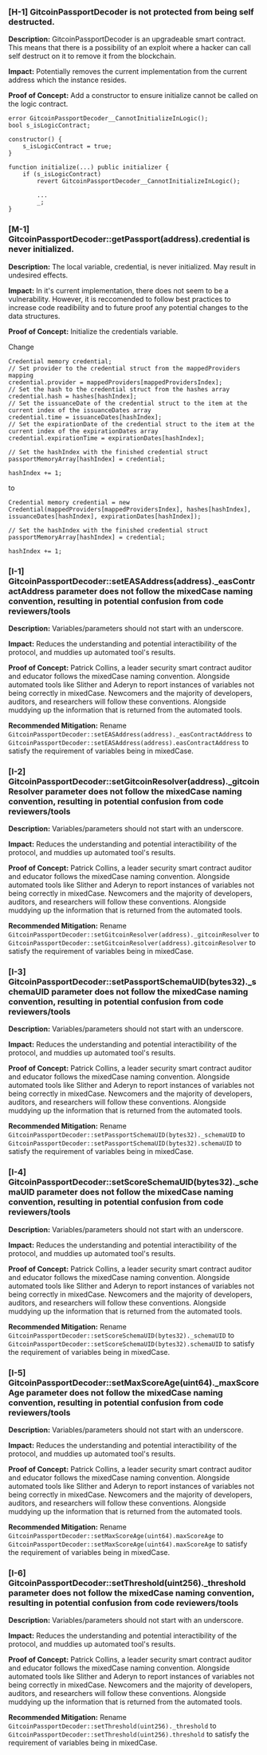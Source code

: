 ### [H-1] GitcoinPassportDecoder is not protected from being self destructed.

**Description:** GitcoinPassportDecoder is an upgradeable smart contract. This means that there is a possibility of an exploit where a hacker can call self destruct on it to remove it from the blockchain.

**Impact:** Potentially removes the current implementation from the current address which the instance resides.

**Proof of Concept:** Add a constructor to ensure initialize cannot be called on the logic contract.

```
error GitcoinPassportDecoder__CannotInitializeInLogic();
bool s_isLogicContract;

constructor() {
    s_isLogicContract = true;    
}

function initialize(...) public initializer {
    if (s_isLogicContract)
        revert GitcoinPassportDecoder__CannotInitializeInLogic();

        ...
        _;
}
```

### [M-1] GitcoinPassportDecoder::getPassport(address).credential is never initialized.

**Description:** The local variable, credential, is never initialized. May result in undesired effects.

**Impact:** In it's current implementation, there does not seem to be a vulnerability. However, it is reccomended to follow best practices to increase code readibility and to future proof any potential changes to the data structures.

**Proof of Concept:** Initialize the credentials variable.

Change 
```
Credential memory credential;
// Set provider to the credential struct from the mappedProviders mapping
credential.provider = mappedProviders[mappedProvidersIndex];
// Set the hash to the credential struct from the hashes array
credential.hash = hashes[hashIndex];
// Set the issuanceDate of the credential struct to the item at the current index of the issuanceDates array
credential.time = issuanceDates[hashIndex];
// Set the expirationDate of the credential struct to the item at the current index of the expirationDates array
credential.expirationTime = expirationDates[hashIndex];

// Set the hashIndex with the finished credential struct
passportMemoryArray[hashIndex] = credential;

hashIndex += 1;
```

to 

```
Credential memory credential = new Credential(mappedProviders[mappedProvidersIndex], hashes[hashIndex], issuanceDates[hashIndex], expirationDates[hashIndex]);         

// Set the hashIndex with the finished credential struct
passportMemoryArray[hashIndex] = credential;

hashIndex += 1;
```


### [I-1] GitcoinPassportDecoder::setEASAddress(address)._easContractAddress parameter does not follow the mixedCase naming convention, resulting in potential confusion from code reviewers/tools

**Description:** Variables/parameters should not start with an underscore.

**Impact:** Reduces the understanding and potential interactibility of the protocol, and muddies up automated tool's results.

**Proof of Concept:** Patrick Collins, a leader security smart contract auditor and educator follows the mixedCase naming convention. Alongside automated tools like Slither and Aderyn to report instances of variables not being correctly in mixedCase. Newcomers and the majority of developers, auditors, and researchers will follow these conventions. Alongside muddying up the information that is returned from the automated tools.

**Recommended Mitigation:** Rename `GitcoinPassportDecoder::setEASAddress(address)._easContractAddress` to `GitcoinPassportDecoder::setEASAddress(address).easContractAddress` to satisfy the requirement of variables being in mixedCase.

### [I-2] GitcoinPassportDecoder::setGitcoinResolver(address)._gitcoinResolver parameter does not follow the mixedCase naming convention, resulting in potential confusion from code reviewers/tools

**Description:** Variables/parameters should not start with an underscore.

**Impact:** Reduces the understanding and potential interactibility of the protocol, and muddies up automated tool's results.

**Proof of Concept:** Patrick Collins, a leader security smart contract auditor and educator follows the mixedCase naming convention. Alongside automated tools like Slither and Aderyn to report instances of variables not being correctly in mixedCase. Newcomers and the majority of developers, auditors, and researchers will follow these conventions. Alongside muddying up the information that is returned from the automated tools.

**Recommended Mitigation:** Rename `GitcoinPassportDecoder::setGitcoinResolver(address)._gitcoinResolver` to `GitcoinPassportDecoder::setGitcoinResolver(address).gitcoinResolver` to satisfy the requirement of variables being in mixedCase.

### [I-3] GitcoinPassportDecoder::setPassportSchemaUID(bytes32)._schemaUID parameter does not follow the mixedCase naming convention, resulting in potential confusion from code reviewers/tools

**Description:** Variables/parameters should not start with an underscore.

**Impact:** Reduces the understanding and potential interactibility of the protocol, and muddies up automated tool's results.

**Proof of Concept:** Patrick Collins, a leader security smart contract auditor and educator follows the mixedCase naming convention. Alongside automated tools like Slither and Aderyn to report instances of variables not being correctly in mixedCase. Newcomers and the majority of developers, auditors, and researchers will follow these conventions. Alongside muddying up the information that is returned from the automated tools.

**Recommended Mitigation:** Rename `GitcoinPassportDecoder::setPassportSchemaUID(bytes32)._schemaUID` to `GitcoinPassportDecoder::setPassportSchemaUID(bytes32).schemaUID` to satisfy the requirement of variables being in mixedCase.

### [I-4] GitcoinPassportDecoder::setScoreSchemaUID(bytes32)._schemaUID parameter does not follow the mixedCase naming convention, resulting in potential confusion from code reviewers/tools

**Description:** Variables/parameters should not start with an underscore.

**Impact:** Reduces the understanding and potential interactibility of the protocol, and muddies up automated tool's results.

**Proof of Concept:** Patrick Collins, a leader security smart contract auditor and educator follows the mixedCase naming convention. Alongside automated tools like Slither and Aderyn to report instances of variables not being correctly in mixedCase. Newcomers and the majority of developers, auditors, and researchers will follow these conventions. Alongside muddying up the information that is returned from the automated tools.

**Recommended Mitigation:** Rename `GitcoinPassportDecoder::setScoreSchemaUID(bytes32)._schemaUID` to `GitcoinPassportDecoder::setScoreSchemaUID(bytes32).schemaUID` to satisfy the requirement of variables being in mixedCase.

### [I-5] GitcoinPassportDecoder::setMaxScoreAge(uint64)._maxScoreAge parameter does not follow the mixedCase naming convention, resulting in potential confusion from code reviewers/tools

**Description:** Variables/parameters should not start with an underscore.

**Impact:** Reduces the understanding and potential interactibility of the protocol, and muddies up automated tool's results.

**Proof of Concept:** Patrick Collins, a leader security smart contract auditor and educator follows the mixedCase naming convention. Alongside automated tools like Slither and Aderyn to report instances of variables not being correctly in mixedCase. Newcomers and the majority of developers, auditors, and researchers will follow these conventions. Alongside muddying up the information that is returned from the automated tools.

**Recommended Mitigation:** Rename `GitcoinPassportDecoder::setMaxScoreAge(uint64).maxScoreAge` to `GitcoinPassportDecoder::setMaxScoreAge(uint64).maxScoreAge` to satisfy the requirement of variables being in mixedCase.

### [I-6] GitcoinPassportDecoder::setThreshold(uint256)._threshold parameter does not follow the mixedCase naming convention, resulting in potential confusion from code reviewers/tools

**Description:** Variables/parameters should not start with an underscore.

**Impact:** Reduces the understanding and potential interactibility of the protocol, and muddies up automated tool's results.

**Proof of Concept:** Patrick Collins, a leader security smart contract auditor and educator follows the mixedCase naming convention. Alongside automated tools like Slither and Aderyn to report instances of variables not being correctly in mixedCase. Newcomers and the majority of developers, auditors, and researchers will follow these conventions. Alongside muddying up the information that is returned from the automated tools.

**Recommended Mitigation:** Rename `GitcoinPassportDecoder::setThreshold(uint256)._threshold` to `GitcoinPassportDecoder::setThreshold(uint256).threshold` to satisfy the requirement of variables being in mixedCase.




